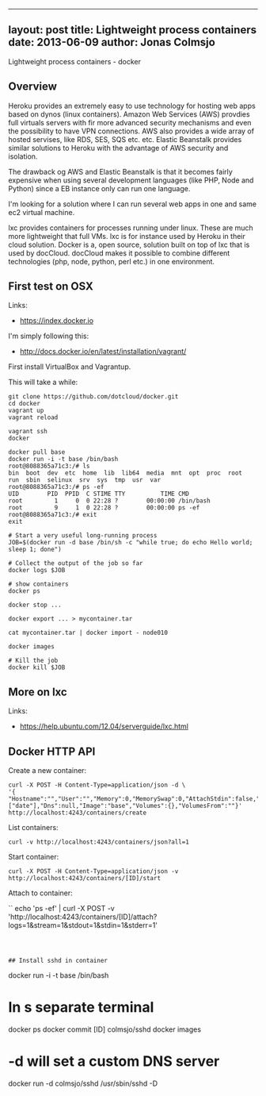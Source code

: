
---
layout: post
title: Lightweight process containers 
date: 2013-06-09
author: Jonas Colmsjo
---

Lightweight process containers - docker





## Overview

Heroku provides an extremely easy to use technology for hosting web apps based on dynos (linux containers). Amazon Web Services (AWS) provdies full virtuals servers with fir more advanced security mechanisms and even the possibility to have VPN connections. AWS also provides a wide array of hosted servises, like RDS, SES, SQS etc. etc. Elastic Beanstalk provides similar solutions to Heroku with the advantage of AWS security and isolation.

The drawback og AWS and Elastic Beanstalk is that it becomes fairly expensive when using several development languages (like PHP, Node and Python) since a EB instance only can run one language.

I'm looking for a solution where I can run several web apps in one and same ec2 virtual machine.

lxc provides containers for processes running under linux. These are much more lightweight that full VMs. lxc is for instance used by Heroku in their cloud solution. Docker is a, open source, solution built on top of lxc that is used by docCloud. docCloud makes it possible to combine different technologies (php, node, python, perl etc.) in one environment.


## First test on OSX

Links:

 * https://index.docker.io
 

I'm simply following this:

 * http://docs.docker.io/en/latest/installation/vagrant/

First install VirtualBox and Vagrantup.


This will take a while:

```
git clone https://github.com/dotcloud/docker.git
cd docker
vagrant up
vagrant reload
```

```
vagrant ssh
docker
```


```
docker pull base
docker run -i -t base /bin/bash
root@8088365a71c3:/# ls
bin  boot  dev  etc  home  lib  lib64  media  mnt  opt  proc  root  run  sbin  selinux  srv  sys  tmp  usr  var
root@8088365a71c3:/# ps -ef
UID        PID  PPID  C STIME TTY          TIME CMD
root         1     0  0 22:28 ?        00:00:00 /bin/bash
root         9     1  0 22:28 ?        00:00:00 ps -ef
root@8088365a71c3:/# exit
exit
```


```
# Start a very useful long-running process
JOB=$(docker run -d base /bin/sh -c "while true; do echo Hello world; sleep 1; done")

# Collect the output of the job so far
docker logs $JOB

# show containers
docker ps

docker stop ...

docker export ... > mycontainer.tar

cat mycontainer.tar | docker import - node010

docker images

# Kill the job
docker kill $JOB
```

## More on lxc

Links:

 * https://help.ubuntu.com/12.04/serverguide/lxc.html



## Docker HTTP API


Create a new container:

```
curl -X POST -H Content-Type=application/json -d \
'{ "Hostname":"","User":"","Memory":0,"MemorySwap":0,"AttachStdin":false,"AttachStdout":true,"AttachStderr":true,"PortSpecs":null,"Tty":false,"OpenStdin":false,"StdinOnce":false,"Env":null,"Cmd":["date"],"Dns":null,"Image":"base","Volumes":{},"VolumesFrom":""}' http://localhost:4243/containers/create
```


List containers:

```
curl -v http://localhost:4243/containers/json?all=1
```

Start container:

```
curl -X POST -H Content-Type=application/json -v http://localhost:4243/containers/[ID]/start
```

Attach to container:

``
echo 'ps -ef' | curl -X POST -v 'http://localhost:4243/containers/[ID]/attach?logs=1&stream=1&stdout=1&stdin=1&stderr=1'
```



## Install sshd in container

```
docker run -i -t base /bin/bash

# In s separate terminal
docker ps
docker commit [ID] colmsjo/sshd
docker images


# -d will set a custom DNS server
docker run -d colmsjo/sshd /usr/sbin/sshd -D

```


